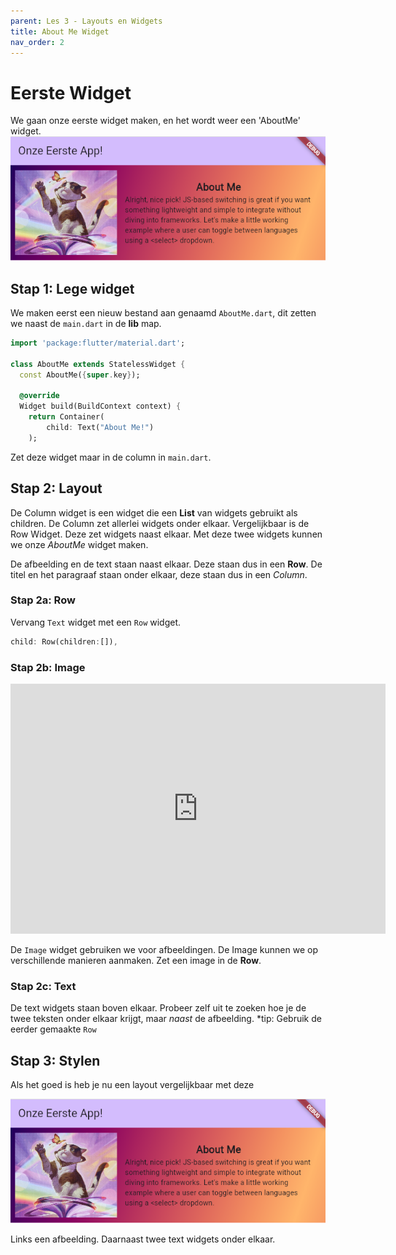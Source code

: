 ```yaml
---
parent: Les 3 - Layouts en Widgets
title: About Me Widget
nav_order: 2
---
```


# Eerste Widget
We gaan onze eerste widget maken, en het wordt weer een 'AboutMe' widget. 
![](../images/aboutme.png)

## Stap 1: Lege widget
We maken eerst een nieuw bestand aan genaamd `AboutMe.dart`, dit zetten we naast de `main.dart` in de **lib** map.
```dart
import 'package:flutter/material.dart';

class AboutMe extends StatelessWidget {
  const AboutMe({super.key});

  @override
  Widget build(BuildContext context) {
    return Container(
        child: Text("About Me!")
    );
```
Zet deze widget maar in de column in `main.dart`.

## Stap 2: Layout
De Column widget is een widget die een **List** van widgets gebruikt als children.
De Column zet allerlei widgets onder elkaar. Vergelijkbaar is de Row Widget. Deze zet widgets naast elkaar. 
Met deze twee widgets kunnen we onze *AboutMe* widget maken.

De afbeelding en de text staan naast elkaar. Deze staan dus in een **Row**. De titel en het paragraaf staan onder elkaar, deze staan dus in een *Column*.

### Stap 2a: Row
Vervang `Text` widget met een `Row` widget.

```dart
child: Row(children:[]),
```

### Stap 2b: Image
<iframe width="600" height="400" src="https://www.youtube.com/watch?v=7oIAs-0G4mw" frameborder="0"></iframe>

De `Image` widget gebruiken we voor afbeeldingen. De Image kunnen we op verschillende manieren aanmaken. Zet een image in de **Row**.

### Stap 2c: Text
De text widgets staan boven elkaar. Probeer zelf uit te zoeken hoe je de twee teksten onder elkaar krijgt, maar *naast* de afbeelding. 
*tip: Gebruik de eerder gemaakte `Row`

## Stap 3: Stylen
Als het goed is heb je nu een layout vergelijkbaar met deze

![](../images/aboutme.png)

Links een afbeelding. Daarnaast twee text widgets onder elkaar.